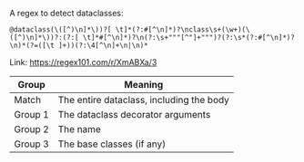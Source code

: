 A regex to detect dataclasses:
```regex
@dataclass(\([^)\n]*\))?[ \t]*(?:#[^\n]*)?\nclass\s+(\w+)(\([^)\n]*\))?:(?:[ \t]*#[^\n]*)?\n(?:\s+"""[^"]+""")?(?:\s*(?:#[^\n]*)?\n)*(?=([\t ]+))(?:\4[^\n]+\n|\n)*
```
Link: https://regex101.com/r/XmABXa/3

| Group | Meaning |
| ----- | ------- |
| Match | The entire dataclass, including the body |
| Group 1 | The dataclass decorator arguments |
| Group 2 | The name |
| Group 3 | The base classes (if any) |
